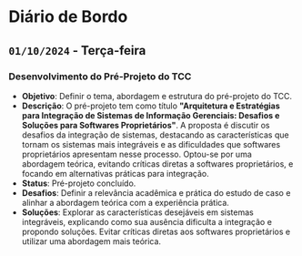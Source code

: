 # Diário de Bordo

## `01/10/2024` - Terça-feira

### Desenvolvimento do Pré-Projeto do TCC

- **Objetivo**: Definir o tema, abordagem e estrutura do pré-projeto do TCC.
- **Descrição**: O pré-projeto tem como título **"Arquitetura e Estratégias para Integração de Sistemas de Informação Gerenciais: Desafios e Soluções para Softwares Proprietários"**. A proposta é discutir os desafios da integração de sistemas, destacando as características que tornam os sistemas mais integráveis e as dificuldades que softwares proprietários apresentam nesse processo. Optou-se por uma abordagem teórica, evitando críticas diretas a softwares proprietários, e focando em alternativas práticas para integração.
- **Status**: Pré-projeto concluído.
- **Desafios**: Definir a relevância acadêmica e prática do estudo de caso e alinhar a abordagem teórica com a experiência prática.
- **Soluções**: Explorar as características desejáveis em sistemas integráveis, explicando como sua ausência dificulta a integração e propondo soluções. Evitar críticas diretas aos softwares proprietários e utilizar uma abordagem mais teórica.
